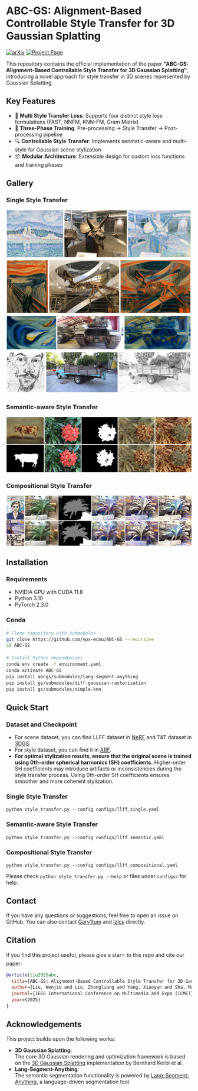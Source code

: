 # ABC-GS: Alignment-Based Controllable Style Transfer for 3D Gaussian Splatting

[![arXiv](https://img.shields.io/badge/arXiv-2503.22218-b31b1b.svg)](https://arxiv.org/abs/2503.22218)
[![Project Page](https://img.shields.io/badge/Project-Website-green)](https://vpx-ecnu.github.io/ABC-GS-website/)

This repository contains the official implementation of the paper **"ABC-GS: Alignment-Based Controllable Style Transfer for 3D Gaussian Splatting"**, introducing a novel approach for style transfer in 3D scenes represented by Gaussian Splatting.

## Key Features

- 🎨 **Multi Style Transfer Loss**: Supports four distinct style loss formulations (FAST, NNFM, KNN-FM, Gram Matrix)
- 🌟 **Three-Phase Training**: Pre-processing → Style Transfer → Post-processing pipeline
- 🔍 **Controllable Style Transfer**: Implements senmatic-aware and multi-style for Gaussian scene stylization
- 📦 **Modular Architecture**: Extensible design for custom loss functions and training phases

## Gallery

### Single Style Transfer
![](./abcgs/assets/single_horns.jpg)
![](./abcgs/assets/single_trex.jpg)
![](./abcgs/assets/single_M60.jpg)
![](./abcgs/assets/single_truck.jpg)
### Semantic-aware Style Transfer
![](./abcgs/assets/semantic_flower.jpg)
### Compositional Style Transfer
![](./abcgs/assets/compositional_fern.jpg)


## Installation

### Requirements 
- NVIDIA GPU with CUDA 11.8
- Python 3.10
- PyTorch 2.3.0

### Conda

```bash
# Clone repository with submodules
git clone https://github.com/vpx-ecnu/ABC-GS --recursive
cd ABC-GS

# Install Python dependencies
conda env create -f environment.yaml
conda activate ABC-GS
pip install abcgs/submodules/lang-segment-anything
pip install gs/submodules/diff-gaussian-rasterization
pip install gs/submodules/simple-knn
```



## Quick Start
### Dataset and Checkpoint
* For scene dataset, you can find LLFF dataset in [NeRF](https://github.com/bmild/nerf) and T&T dataset in [3DGS](https://github.com/graphdeco-inria/gaussian-splatting). 
* For style dataset, you can find it in [ARF](https://github.com/Kai-46/ARF-svox2).
* **For optimal stylization results, ensure that the original scene is trained using 0th-order spherical harmonics (SH) coefficients.** Higher-order SH coefficients may introduce artifacts or inconsistencies during the style transfer process. Using 0th-order SH coefficients ensures smoother and more coherent stylization.

### Single Style Transfer
```
python style_transfer.py --config configs/llff_single.yaml
```
### Semantic-aware Style Transfer
```
python style_transfer.py --config configs/llff_semantic.yaml
```
### Compositional Style Transfer
```
python style_transfer.py --config configs/llff_compositional.yaml
```

Please check `python style_transfer.py --help` or files under `configs/` for help.

## Contact

If you have any questions or suggestions, feel free to open an issue on GitHub.
You can also contact [Garv1tum](https://github.com/Grav1tum) and [lzlcs](https://github.com/lzlcs) directly.

## Citation

If you find this project useful, please give a star⭐ to this repo and cite our paper:
```bibtex
@article{liu2025abc,
  title={ABC-GS: Alignment-Based Controllable Style Transfer for 3D Gaussian Splatting},
  author={Liu, Wenjie and Liu, Zhongliang and Yang, Xiaoyan and Sha, Man and Li, Yang},
  journal={IEEE International Conference on Multimedia and Expo (ICME)},
  year={2025}
}
```

## Acknowledgements

This project builds upon the following works:
- **3D Gaussian Splatting**:  
  The core 3D Gaussian rendering and optimization framework is based on the [3D Gaussian Splatting](https://github.com/graphdeco-inria/gaussian-splatting) implementation by Bernhard Kerbl et al. 
- **Lang-Segment-Anything**: \
    The semantic segmentation functionality is powered by [Lang-Segment-Anything](https://github.com/luca-medeiros/lang-segment-anything), a language-driven segmentation tool.